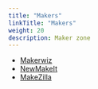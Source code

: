 ```yaml
---
title: "Makers"
linkTitle: "Makers"
weight: 20
description: Maker zone
---
```


* [Makerwiz](https://makerwiz.com/)
* [NewMakeIt](http://www.newmakeit.com/)
* [MakeZilla](http://makezilla.com)

